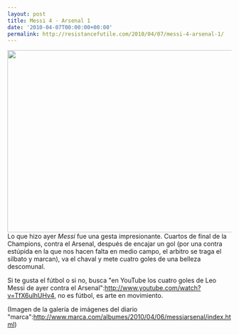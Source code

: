```yaml
---
layout: post
title: Messi 4 - Arsenal 1
date: '2010-04-07T00:00:00+00:00'
permalink: http://resistancefutile.com/2010/04/07/messi-4-arsenal-1/
---
```

<img src="http://resistancefutile.com/wp-content/1270583720_extras_albumes_02.jpg" alt="" title="El Messias del futbol" width="600" height="409" class="centro_borde" />Lo que hizo ayer *Messi* fue una gesta impresionante. Cuartos de final de la Champions, contra el Arsenal, después de encajar un gol (por una contra estúpida en la que nos hacen falta en medio campo, el arbitro se traga el silbato y marcan), va el chaval y mete cuatro goles de una belleza descomunal. 

Si te gusta el fútbol o si no, busca "en YouTube los cuatro goles de Leo Messi de ayer contra el Arsenal":http://www.youtube.com/watch?v=TfX6ulhUHv4, no es fútbol, es arte en movimiento.

(Imagen de la galería de imágenes del diario "marca":http://www.marca.com/albumes/2010/04/06/messiarsenal/index.html)
